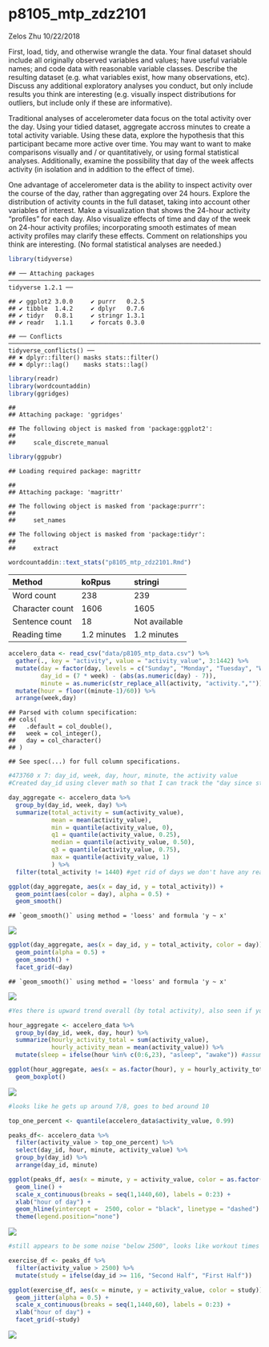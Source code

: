 p8105\_mtp\_zdz2101
================
Zelos Zhu
10/22/2018

First, load, tidy, and otherwise wrangle the data. Your final dataset should include all originally observed variables and values; have useful variable names; and code data with reasonable variable classes. Describe the resulting dataset (e.g. what variables exist, how many observations, etc). Discuss any additional exploratory analyses you conduct, but only include results you think are interesting (e.g. visually inspect distributions for outliers, but include only if these are informative).

Traditional analyses of accelerometer data focus on the total activity over the day. Using your tidied dataset, aggregate accross minutes to create a total activity variable. Using these data, explore the hypothesis that this participant became more active over time. You may want to want to make comparisons visually and / or quantitatively, or using formal statistical analyses. Additionally, examine the possibility that day of the week affects activity (in isolation and in addition to the effect of time).

One advantage of accelerometer data is the ability to inspect activity over the course of the day, rather than aggregating over 24 hours. Explore the distribution of activity counts in the full dataset, taking into account other variables of interest. Make a visualization that shows the 24-hour activity “profiles” for each day. Also visualize effects of time and day of the week on 24-hour activity profiles; incorporating smooth estimates of mean activity profiles may clarify these effects. Comment on relationships you think are interesting. (No formal statistical analyses are needed.)

``` r
library(tidyverse)
```

    ## ── Attaching packages ─────────────────────────────────────────────────────────────────────────────────────────────────── tidyverse 1.2.1 ──

    ## ✔ ggplot2 3.0.0     ✔ purrr   0.2.5
    ## ✔ tibble  1.4.2     ✔ dplyr   0.7.6
    ## ✔ tidyr   0.8.1     ✔ stringr 1.3.1
    ## ✔ readr   1.1.1     ✔ forcats 0.3.0

    ## ── Conflicts ────────────────────────────────────────────────────────────────────────────────────────────────────── tidyverse_conflicts() ──
    ## ✖ dplyr::filter() masks stats::filter()
    ## ✖ dplyr::lag()    masks stats::lag()

``` r
library(readr)
library(wordcountaddin)
library(ggridges)
```

    ## 
    ## Attaching package: 'ggridges'

    ## The following object is masked from 'package:ggplot2':
    ## 
    ##     scale_discrete_manual

``` r
library(ggpubr)
```

    ## Loading required package: magrittr

    ## 
    ## Attaching package: 'magrittr'

    ## The following object is masked from 'package:purrr':
    ## 
    ##     set_names

    ## The following object is masked from 'package:tidyr':
    ## 
    ##     extract

``` r
wordcountaddin::text_stats("p8105_mtp_zdz2101.Rmd")
```

| Method          | koRpus      | stringi       |
|:----------------|:------------|:--------------|
| Word count      | 238         | 239           |
| Character count | 1606        | 1605          |
| Sentence count  | 18          | Not available |
| Reading time    | 1.2 minutes | 1.2 minutes   |

``` r
accelero_data <- read_csv("data/p8105_mtp_data.csv") %>%
  gather(., key = "activity", value = "activity_value", 3:1442) %>%
  mutate(day = factor(day, levels = c("Sunday", "Monday", "Tuesday", "Wednesday", "Thursday", "Friday", "Saturday")),
         day_id = (7 * week) - (abs(as.numeric(day) - 7)),
         minute = as.numeric(str_replace_all(activity, "activity.",""))) %>%
  mutate(hour = floor((minute-1)/60)) %>% 
  arrange(week,day)
```

    ## Parsed with column specification:
    ## cols(
    ##   .default = col_double(),
    ##   week = col_integer(),
    ##   day = col_character()
    ## )

    ## See spec(...) for full column specifications.

``` r
#473760 x 7: day_id, week, day, hour, minute, the activity value
#Created day_id using clever math so that I can track the "day since start of study, sunday week 1 is day 1, sunday week 2 would be day 8, sunday week 3 would be day 15, etc."
```

``` r
day_aggregate <- accelero_data %>%
  group_by(day_id, week, day) %>%
  summarize(total_activity = sum(activity_value),
            mean = mean(activity_value),
            min = quantile(activity_value, 0),
            q1 = quantile(activity_value, 0.25),
            median = quantile(activity_value, 0.50),
            q3 = quantile(activity_value, 0.75),
            max = quantile(activity_value, 1)
            ) %>%
  filter(total_activity != 1440) #get rid of days we don't have any readings

ggplot(day_aggregate, aes(x = day_id, y = total_activity)) + 
  geom_point(aes(color = day), alpha = 0.5) + 
  geom_smooth() 
```

    ## `geom_smooth()` using method = 'loess' and formula 'y ~ x'

![](p8105_mtp_zdz2101_files/figure-markdown_github/Aggregate%20by%20day-1.png)

``` r
ggplot(day_aggregate, aes(x = day_id, y = total_activity, color = day)) + 
  geom_point(alpha = 0.5) + 
  geom_smooth() + 
  facet_grid(~day)
```

    ## `geom_smooth()` using method = 'loess' and formula 'y ~ x'

![](p8105_mtp_zdz2101_files/figure-markdown_github/Aggregate%20by%20day-2.png)

``` r
#Yes there is upward trend overall (by total activity), also seen if you facet by day (saturday is the weirdest)
```

``` r
hour_aggregate <- accelero_data %>%
  group_by(day_id, week, day, hour) %>%
  summarize(hourly_activity_total = sum(activity_value),
            hourly_activity_mean = mean(activity_value)) %>%
  mutate(sleep = ifelse(hour %in% c(0:6,23), "asleep", "awake")) #assuming 8 hours of sleep, 8 lowest median hours, eyeballed it

ggplot(hour_aggregate, aes(x = as.factor(hour), y = hourly_activity_total, color = sleep)) +
  geom_boxplot()
```

![](p8105_mtp_zdz2101_files/figure-markdown_github/Aggregate%20by%20hour/%22activity%20profiles%22-1.png)

``` r
#looks like he gets up around 7/8, goes to bed around 10
```

``` r
top_one_percent <- quantile(accelero_data$activity_value, 0.99)

peaks_df<- accelero_data %>%
  filter(activity_value > top_one_percent) %>%
  select(day_id, hour, minute, activity_value) %>%
  group_by(day_id) %>%
  arrange(day_id, minute)

ggplot(peaks_df, aes(x = minute, y = activity_value, color = as.factor(day_id))) +
  geom_line() + 
  scale_x_continuous(breaks = seq(1,1440,60), labels = 0:23) + 
  xlab("hour of day") +
  geom_hline(yintercept =  2500, color = "black", linetype = "dashed") +
  theme(legend.position="none")
```

![](p8105_mtp_zdz2101_files/figure-markdown_github/Finding%20peak%20times-1.png)

``` r
#still appears to be some noise "below 2500", looks like workout times are above this line

exercise_df <- peaks_df %>%
  filter(activity_value > 2500) %>%
  mutate(study = ifelse(day_id >= 116, "Second Half", "First Half"))

ggplot(exercise_df, aes(x = minute, y = activity_value, color = study)) + 
  geom_jitter(alpha = 0.5) + 
  scale_x_continuous(breaks = seq(1,1440,60), labels = 0:23) + 
  xlab("hour of day") +
  facet_grid(~study)
```

![](p8105_mtp_zdz2101_files/figure-markdown_github/Finding%20peak%20times-2.png)
